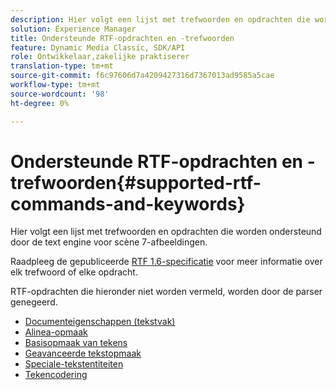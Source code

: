 ```yaml
---
description: Hier volgt een lijst met trefwoorden en opdrachten die worden ondersteund door de text engine voor scène 7-afbeeldingen.
solution: Experience Manager
title: Ondersteunde RTF-opdrachten en -trefwoorden
feature: Dynamic Media Classic, SDK/API
role: Ontwikkelaar,zakelijke praktiserer
translation-type: tm+mt
source-git-commit: f6c97606d7a4209427316d7367013ad9585a5cae
workflow-type: tm+mt
source-wordcount: '98'
ht-degree: 0%

---
```



# Ondersteunde RTF-opdrachten en -trefwoorden{#supported-rtf-commands-and-keywords}

Hier volgt een lijst met trefwoorden en opdrachten die worden ondersteund door de text engine voor scène 7-afbeeldingen.

Raadpleeg de gepubliceerde [RTF 1.6-specificatie](http://msdn.microsoft.com/en-us/library/aa140277%28v=office.10%29.aspx) voor meer informatie over elk trefwoord of elke opdracht.

RTF-opdrachten die hieronder niet worden vermeld, worden door de parser genegeerd.

* [Documenteigenschappen (tekstvak)](r-document-text-box-properties.md)
* [Alinea-opmaak](r-paragraph-formatting.md)
* [Basisopmaak van tekens](r-basic-character-formatting.md)
* [Geavanceerde tekstopmaak](r-advanced-text-formatting.md)
* [Speciale-tekstentiteiten](r-special-text-entities.md)
* [Tekencodering](r-is-http-character-encoding.md)
